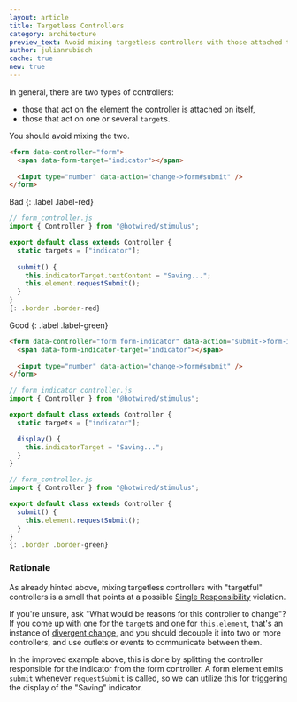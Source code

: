 ```yaml
---
layout: article
title: Targetless Controllers
category: architecture
preview_text: Avoid mixing targetless controllers with those attached to a target.
author: julianrubisch
cache: true
new: true
---
```


In general, there are two types of controllers:

- those that act on the element the controller is attached on itself,
- those that act on one or several `target`s.

You should avoid mixing the two.

```html
<form data-controller="form">
  <span data-form-target="indicator"></span>
  
  <input type="number" data-action="change->form#submit" />
</form>
```
Bad
{: .label .label-red}

```js
// form_controller.js
import { Controller } from "@hotwired/stimulus";

export default class extends Controller {
  static targets = ["indicator"];
  
  submit() {
    this.indicatorTarget.textContent = "Saving...";
    this.element.requestSubmit();
  }
}
{: .border .border-red}
```

Good
{: .label .label-green}

```html
<form data-controller="form form-indicator" data-action="submit->form-indicator#display">
  <span data-form-indicator-target="indicator"></span>
  
  <input type="number" data-action="change->form#submit" />
</form>
```

```js
// form_indicator_controller.js
import { Controller } from "@hotwired/stimulus";

export default class extends Controller {
  static targets = ["indicator"];

  display() {
    this.indicatorTarget = "Saving...";
  }
}

// form_controller.js
import { Controller } from "@hotwired/stimulus";

export default class extends Controller {
  submit() {
    this.element.requestSubmit();
  }
}
{: .border .border-green}
```

### Rationale

As already hinted above, mixing targetless controllers with "targetful" controllers is a smell that points at a possible [Single Responsibility](../solid/single-responsibility) violation.

If you're unsure, ask "What would be reasons for this controller to change"? If you come up with one for the `target`s and one for `this.element`, that's an instance of [divergent change](https://refactoring.guru/smells/divergent-change), and you should decouple it into two or more controllers, and use outlets or events to communicate between them.

In the improved example above, this is done by splitting the controller responsible for the indicator from the form controller. A form element emits `submit` whenever `requestSubmit` is called, so we can utilize this for triggering the display of the "Saving" indicator.
